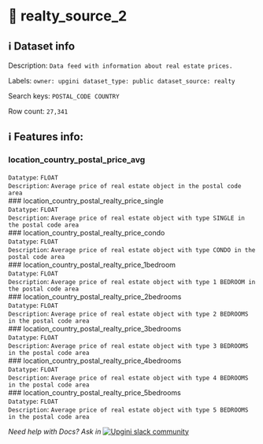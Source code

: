 # 📖 realty_source_2 
## ℹ️ Dataset info 
Description: `Data feed with information about real estate prices.` 

Labels: ` owner: upgini ` &nbsp;` dataset_type: public ` &nbsp;` dataset_source: realty ` &nbsp;

Search keys: 
` POSTAL_CODE ` &nbsp;` COUNTRY ` &nbsp;

Row count: `27,341` 

## ℹ️ Features info:
### location_country_postal_price_avg <br/>
`Datatype`: `FLOAT` <br/>
`Description`: `Average price of real estate object in the postal code area` <br/>### location_country_postal_realty_price_single <br/>
`Datatype`: `FLOAT` <br/>
`Description`: `Average price of real estate object with type SINGLE in the postal code area` <br/>### location_country_postal_realty_price_condo <br/>
`Datatype`: `FLOAT` <br/>
`Description`: `Average price of real estate object with type CONDO in the postal code area` <br/>### location_country_postal_realty_price_1bedroom <br/>
`Datatype`: `FLOAT` <br/>
`Description`: `Average price of real estate object with type 1 BEDROOM in the postal code area` <br/>### location_country_postal_realty_price_2bedrooms <br/>
`Datatype`: `FLOAT` <br/>
`Description`: `Average price of real estate object with type 2 BEDROOMS in the postal code area` <br/>### location_country_postal_realty_price_3bedrooms <br/>
`Datatype`: `FLOAT` <br/>
`Description`: `Average price of real estate object with type 3 BEDROOMS in the postal code area` <br/>### location_country_postal_realty_price_4bedrooms <br/>
`Datatype`: `FLOAT` <br/>
`Description`: `Average price of real estate object with type 4 BEDROOMS in the postal code area` <br/>### location_country_postal_realty_price_5bedrooms <br/>
`Datatype`: `FLOAT` <br/>
`Description`: `Average price of real estate object with type 5 BEDROOMS in the postal code area` <br/>


_Need help with Docs? Ask in_ <a href="https://4mlg.short.gy/join-upgini-community"><img alt="Upgini slack community" src="https://img.shields.io/badge/slack-@upgini-orange.svg?logo=slack"></a>